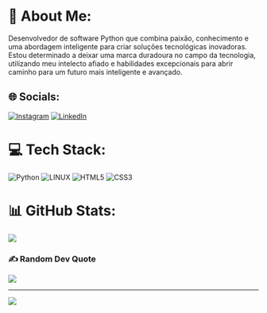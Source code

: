 # 💫 About Me:
<p>Desenvolvedor de software Python que combina paixão, conhecimento e uma abordagem inteligente para criar soluções tecnológicas inovadoras. Estou determinado a deixar uma marca duradoura no campo da tecnologia, utilizando meu intelecto afiado e habilidades excepcionais para abrir caminho para um futuro mais inteligente e avançado.</>


## 🌐 Socials:
[![Instagram](https://img.shields.io/badge/Instagram-%23E4405F.svg?logo=Instagram&logoColor=white)](https://instagram.com/eu.raullopes) [![LinkedIn](https://img.shields.io/badge/LinkedIn-%230077B5.svg?logo=linkedin&logoColor=white)](https://linkedin.com/in/devraullopes) 

# 💻 Tech Stack:
![Python](https://img.shields.io/badge/python-3670A0?style=for-the-badge&logo=python&logoColor=ffdd54) ![LINUX](https://img.shields.io/badge/Linux-FCC624?style=for-the-badge&logo=linux&logoColor=black) ![HTML5](https://img.shields.io/badge/html5-%23E34F26.svg?style=for-the-badge&logo=html5&logoColor=white) ![CSS3](https://img.shields.io/badge/css3-%231572B6.svg?style=for-the-badge&logo=css3&logoColor=white)
# 📊 GitHub Stats:
![](https://github-readme-streak-stats.herokuapp.com/?user=yoraulbraga&theme=dark&hide_border=false)<br/>

### ✍️ Random Dev Quote
![](https://quotes-github-readme.vercel.app/api?type=horizontal&theme=dark)

---
[![](https://visitcount.itsvg.in/api?id=yoraulbraga&icon=0&color=12)](https://visitcount.itsvg.in)

<!-- Proudly created with GPRM ( https://gprm.itsvg.in ) -->
